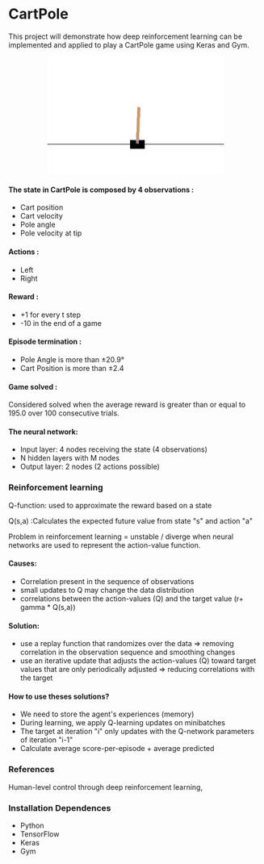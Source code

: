 # CartPole
This project will demonstrate how deep reinforcement learning can be implemented and applied to play a CartPole game using Keras and Gym.

<p align="center">
  <img src="https://github.com/DjImene/CartPole/blob/master/CartPole.jpg" width="350"/>
</p>



#### The state in CartPole is composed by 4 observations :
- Cart position
- Cart velocity
- Pole angle
- Pole velocity at tip

#### Actions : 
- Left
- Right

#### Reward :
- +1 for every t step 
- -10 in the end of a game

#### Episode termination :
- Pole Angle is more than ±20.9°
- Cart Position is more than ±2.4 


#### Game solved :
Considered solved when the average reward is greater than or equal to 195.0 over 100 consecutive trials.

#### The neural network:
- Input layer: 4 nodes receiving the state (4 observations)
- N hidden layers with M nodes 
- Output layer: 2 nodes (2 actions possible)


### Reinforcement learning
Q-function: used to approximate the reward based on a state

Q(s,a) :Calculates the expected future value from state "s" and action "a"

 Problem in reinforcement learning = unstable / diverge when neural networks are used to represent the action-value function.
 
#### Causes:
- Correlation present in the sequence of observations
- small updates to Q may change the data distribution
- correlations between the action-values (Q) and the target value (r+ gamma * Q(s,a))

#### Solution:
- use a replay function that randomizes over the data => removing correlation in the observation sequence and smoothing changes
- use an iterative update that adjusts the action-values (Q) toward target values that are only periodically adjusted => reducing correlations with the target

#### How to use theses solutions?
- We need to store the agent's experiences (memory) 
- During learning, we apply Q-learning updates on minibatches
- The target at iteration "i" only updates with the Q-network parameters of iteration "i-1"
- Calculate average score-per-episode + average predicted 




### References
Human-level control through deep reinforcement learning,


### Installation Dependences
- Python
- TensorFlow
- Keras
- Gym
